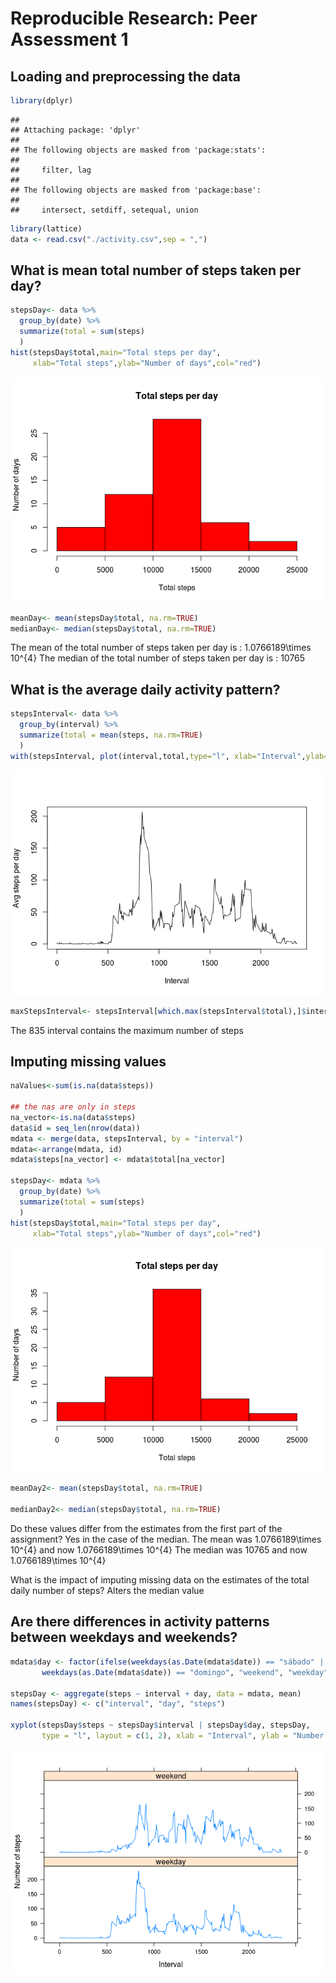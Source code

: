 # Reproducible Research: Peer Assessment 1


## Loading and preprocessing the data


```r
library(dplyr)
```

```
## 
## Attaching package: 'dplyr'
## 
## The following objects are masked from 'package:stats':
## 
##     filter, lag
## 
## The following objects are masked from 'package:base':
## 
##     intersect, setdiff, setequal, union
```

```r
library(lattice)
data <- read.csv("./activity.csv",sep = ",")
```


## What is mean total number of steps taken per day?

```r
stepsDay<- data %>%
  group_by(date) %>%
  summarize(total = sum(steps)
  ) 
hist(stepsDay$total,main="Total steps per day",
     xlab="Total steps",ylab="Number of days",col="red")
```

![](PA1_template_files/figure-html/stepsDay-1.png) 

```r
meanDay<- mean(stepsDay$total, na.rm=TRUE)
medianDay<- median(stepsDay$total, na.rm=TRUE)
```
The mean of the total number of steps taken per day is : 1.0766189\times 10^{4}
The median of the total number of steps taken per day is : 10765

## What is the average daily activity pattern?

```r
stepsInterval<- data %>%
  group_by(interval) %>%
  summarize(total = mean(steps, na.rm=TRUE)
  )
with(stepsInterval, plot(interval,total,type="l", xlab="Interval",ylab="Avg steps per day"))
```

![](PA1_template_files/figure-html/dailyActivity-1.png) 

```r
maxStepsInterval<- stepsInterval[which.max(stepsInterval$total),]$interval
```
The 835 interval contains the maximum number of steps

## Imputing missing values

```r
naValues<-sum(is.na(data$steps))

## the nas are only in steps
na_vector<-is.na(data$steps)
data$id = seq_len(nrow(data))
mdata <- merge(data, stepsInterval, by = "interval")
mdata<-arrange(mdata, id)
mdata$steps[na_vector] <- mdata$total[na_vector]

stepsDay<- mdata %>%
  group_by(date) %>%
  summarize(total = sum(steps)
  ) 
hist(stepsDay$total,main="Total steps per day",
     xlab="Total steps",ylab="Number of days",col="red")
```

![](PA1_template_files/figure-html/missingValues-1.png) 

```r
meanDay2<- mean(stepsDay$total, na.rm=TRUE)

medianDay2<- median(stepsDay$total, na.rm=TRUE)
```
Do these values differ from the estimates from the first part of the assignment?
Yes in the case of the median.
The mean was 1.0766189\times 10^{4} and now 1.0766189\times 10^{4}
The median was 10765 and now 1.0766189\times 10^{4}

What is the impact of imputing missing data on the estimates of the total daily number of steps? Alters the median value

## Are there differences in activity patterns between weekdays and weekends?

```r
mdata$day <- factor(ifelse(weekdays(as.Date(mdata$date)) == "sábado" | 
       weekdays(as.Date(mdata$date)) == "domingo", "weekend", "weekday"))

stepsDay <- aggregate(steps ~ interval + day, data = mdata, mean)
names(stepsDay) <- c("interval", "day", "steps")

xyplot(stepsDay$steps ~ stepsDay$interval | stepsDay$day, stepsDay, 
       type = "l", layout = c(1, 2), xlab = "Interval", ylab = "Number of steps")
```

![](PA1_template_files/figure-html/difDays-1.png) 
